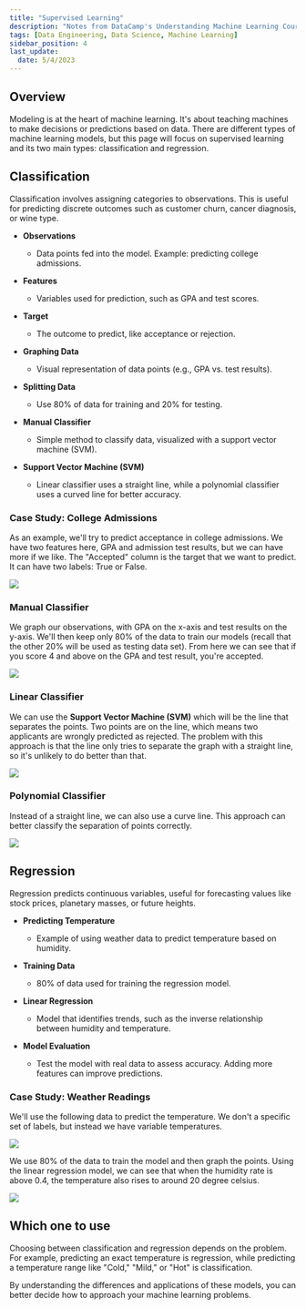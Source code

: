 ```yaml
---
title: "Supervised Learning"
description: "Notes from DataCamp's Understanding Machine Learning Course"
tags: [Data Engineering, Data Science, Machine Learning]
sidebar_position: 4
last_update:
  date: 5/4/2023
---
```


## Overview 

Modeling is at the heart of machine learning. It's about teaching machines to make decisions or predictions based on data. There are different types of machine learning models, but this page will focus on supervised learning and its two main types: classification and regression.

## Classification

Classification involves assigning categories to observations. This is useful for predicting discrete outcomes such as customer churn, cancer diagnosis, or wine type.

- **Observations**
   - Data points fed into the model. Example: predicting college admissions.

- **Features**
   - Variables used for prediction, such as GPA and test scores.

- **Target**
   - The outcome to predict, like acceptance or rejection.

- **Graphing Data**
   - Visual representation of data points (e.g., GPA vs. test results).

- **Splitting Data**
   - Use 80% of data for training and 20% for testing.

- **Manual Classifier**
   - Simple method to classify data, visualized with a support vector machine (SVM).

- **Support Vector Machine (SVM)**
   - Linear classifier uses a straight line, while a polynomial classifier uses a curved line for better accuracy.

### Case Study: College Admissions

As an example, we'll try to predict acceptance in college admissions. We have two features here, GPA and admission test results, but we can have more if we like. The "Accepted" column is the target that we want to predict. It can have two labels: True or False.

<div class='img-center'>

![](/img/docs/ml-college-admissions-example.png)

</div>

### Manual Classifier 

We graph our observations, with GPA on the x-axis and test results on the y-axis. We'll then keep only 80% of the data to train our models (recall that the other 20% will be used as testing data set). From here we can see that if you score 4 and above on the GPA and test result, you're accepted.

<div class='img-center'>

![](/img/docs/ml-college-admissions-80-percent-only.png)

</div>


### Linear Classifier 

We can use the **Support Vector Machine (SVM)** which will be the line that separates the points. Two points are on the line, which means two applicants are wrongly predicted as rejected. The problem with this approach is that the line only tries to separate the graph with a straight line, so it's unlikely to do better than that.

<div class='img-center'>

![](/img/docs/ml-college-admissions-linear-classifier.png)

</div>

### Polynomial Classifier

Instead of a straight line, we can also use a curve line. This approach can better classify the separation of points correctly.

<div class='img-center'>

![](/img/docs/ml-college-admissions-polynomial-classifier.png)

</div>


## Regression

Regression predicts continuous variables, useful for forecasting values like stock prices, planetary masses, or future heights.

- **Predicting Temperature**
   - Example of using weather data to predict temperature based on humidity.

- **Training Data**
   - 80% of data used for training the regression model.

- **Linear Regression**
   - Model that identifies trends, such as the inverse relationship between humidity and temperature.

- **Model Evaluation**
   - Test the model with real data to assess accuracy. Adding more features can improve predictions.


### Case Study: Weather Readings

We'll use the following data to predict the temperature. We don't a specific set of labels, but instead we have variable temperatures.

<div class='img-center'>

![](/img/docs/ml-weather-readings-variable.png)

</div>

We use 80% of the data to train the model and then graph the points. Using the linear regression model, we can see that when the humidity rate is above 0.4, the temperature also rises to around 20 degree celsius.

<div class='img-center'>

![](/img/docs/ml-weather-readings-regression-line.png)

</div>

## Which one to use

Choosing between classification and regression depends on the problem. For example, predicting an exact temperature is regression, while predicting a temperature range like "Cold," "Mild," or "Hot" is classification.

By understanding the differences and applications   of these models, you can better decide how to approach your machine learning problems.